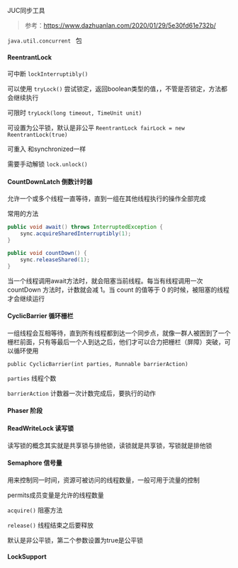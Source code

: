 JUC同步工具

> 参考：https://www.dazhuanlan.com/2020/01/29/5e30fd61e732b/

`java.util.concurrent ` 包

#### ReentrantLock

可中断	`lockInterruptibly()`

可以使用 `tryLock()` 尝试锁定，返回boolean类型的值，，不管是否锁定，方法都会继续执行

可限时	 `tryLock(long timeout, TimeUnit unit)`

可设置为公平锁，默认是非公平	`ReentrantLock fairLock = new ReentrantLock(true)`

可重入 和synchronized一样

需要手动解锁 `lock.unlock()`

#### CountDownLatch	倒数计时器

允许一个或多个线程一直等待，直到一组在其他线程执行的操作全部完成

常用的方法

```java
public void await() throws InterruptedException {
	sync.acquireSharedInterruptibly(1);
}

public void countDown() {
	sync.releaseShared(1);
}
```

当一个线程调用await方法时，就会阻塞当前线程。每当有线程调用一次 countDown 方法时，计数就会减 1。当 count 的值等于 0 的时候，被阻塞的线程才会继续运行







#### CyclicBarrier	循环栅栏

一组线程会互相等待，直到所有线程都到达一个同步点，就像一群人被困到了一个栅栏前面，只有等最后一个人到达之后，他们才可以合力把栅栏（屏障）突破，可以循环使用

`public CyclicBarrier(int parties, Runnable barrierAction)`

`parties`	线程个数

`barrierAction`	计数器一次计数完成后，要执行的动作



#### Phaser 阶段



#### ReadWriteLock 读写锁

读写锁的概念其实就是共享锁与排他锁，读锁就是共享锁，写锁就是排他锁



#### Semaphore	信号量

用来控制同一时间，资源可被访问的线程数量，一般可用于流量的控制

permits成员变量是允许的线程数量

`acquire()`  阻塞方法

`release()`  线程结束之后要释放

默认是非公平锁，第二个参数设置为true是公平锁





#### LockSupport





































